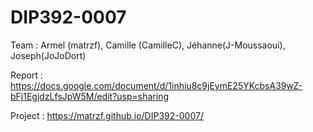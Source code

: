 # DIP392-0007

Team : Armel (matrzf), Camille (CamilleC), Jéhanne(J-Moussaoui), Joseph(JoJoDort)

Report : https://docs.google.com/document/d/1inhiu8c9jEymE25YKcbsA39wZ-bFj1EgjdzLfsJpW5M/edit?usp=sharing

Project : https://matrzf.github.io/DIP392-0007/
